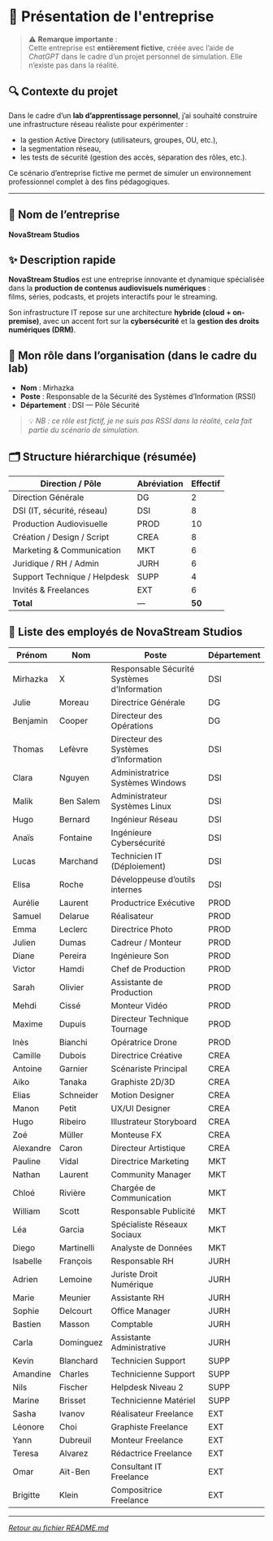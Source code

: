 # 🏢 Présentation de l'entreprise

> ⚠️ **Remarque importante** :  
> Cette entreprise est **entièrement fictive**, créée avec l’aide de _ChatGPT_ dans le cadre d’un projet personnel de simulation. Elle n’existe pas dans la réalité.

## 🔍 Contexte du projet

Dans le cadre d’un **lab d’apprentissage personnel**, j’ai souhaité construire une infrastructure réseau réaliste pour expérimenter :

- la gestion Active Directory (utilisateurs, groupes, OU, etc.),
- la segmentation réseau,
- les tests de sécurité (gestion des accès, séparation des rôles, etc.).

Ce scénario d’entreprise fictive me permet de simuler un environnement professionnel complet à des fins pédagogiques.

---

## 🏢 Nom de l’entreprise

**NovaStream Studios**

## ✨ Description rapide

**NovaStream Studios** est une entreprise innovante et dynamique spécialisée dans la **production de contenus audiovisuels numériques** :  
films, séries, podcasts, et projets interactifs pour le streaming.

Son infrastructure IT repose sur une architecture **hybride (cloud + on-premise)**, avec un accent fort sur la **cybersécurité** et la **gestion des droits numériques (DRM)**.

## 👤 Mon rôle dans l’organisation (dans le cadre du lab)

- **Nom** : Mirhazka
- **Poste** : Responsable de la Sécurité des Systèmes d’Information (RSSI)
- **Département** : DSI — Pôle Sécurité

> 💡 _NB : ce rôle est fictif, je ne suis pas RSSI dans la réalité, cela fait partie du scénario de simulation._

## 🗂️ Structure hiérarchique (résumée)
|Direction / Pôle|Abréviation|Effectif|
|---|---|---|
|Direction Générale|DG|2|
|DSI (IT, sécurité, réseau)|DSI|8|
|Production Audiovisuelle|PROD|10|
|Création / Design / Script|CREA|8|
|Marketing & Communication|MKT|6|
|Juridique / RH / Admin|JURH|6|
|Support Technique / Helpdesk|SUPP|4|
|Invités & Freelances|EXT|6|
|**Total**|—|**50**|

## 👥 Liste des employés de NovaStream Studios
|Prénom|Nom|Poste|Département|
|---|---|---|---|
|Mirhazka|X|Responsable Sécurité Systèmes d'Information|DSI|
|Julie|Moreau|Directrice Générale|DG|
|Benjamin|Cooper|Directeur des Opérations|DG|
|Thomas|Lefèvre|Directeur des Systèmes d’Information|DSI|
|Clara|Nguyen|Administratrice Systèmes Windows|DSI|
|Malik|Ben Salem|Administrateur Systèmes Linux|DSI|
|Hugo|Bernard|Ingénieur Réseau|DSI|
|Anaïs|Fontaine|Ingénieure Cybersécurité|DSI|
|Lucas|Marchand|Technicien IT (Déploiement)|DSI|
|Elisa|Roche|Développeuse d’outils internes|DSI|
|Aurélie|Laurent|Productrice Exécutive|PROD|
|Samuel|Delarue|Réalisateur|PROD|
|Emma|Leclerc|Directrice Photo|PROD|
|Julien|Dumas|Cadreur / Monteur|PROD|
|Diane|Pereira|Ingénieure Son|PROD|
|Victor|Hamdi|Chef de Production|PROD|
|Sarah|Olivier|Assistante de Production|PROD|
|Mehdi|Cissé|Monteur Vidéo|PROD|
|Maxime|Dupuis|Directeur Technique Tournage|PROD|
|Inès|Bianchi|Opératrice Drone|PROD|
|Camille|Dubois|Directrice Créative|CREA|
|Antoine|Garnier|Scénariste Principal|CREA|
|Aiko|Tanaka|Graphiste 2D/3D|CREA|
|Elias|Schneider|Motion Designer|CREA|
|Manon|Petit|UX/UI Designer|CREA|
|Hugo|Ribeiro|Illustrateur Storyboard|CREA|
|Zoé|Müller|Monteuse FX|CREA|
|Alexandre|Caron|Directeur Artistique|CREA|
|Pauline|Vidal|Directrice Marketing|MKT|
|Nathan|Laurent|Community Manager|MKT|
|Chloé|Rivière|Chargée de Communication|MKT|
|William|Scott|Responsable Publicité|MKT|
|Léa|Garcia|Spécialiste Réseaux Sociaux|MKT|
|Diego|Martinelli|Analyste de Données|MKT|
|Isabelle|François|Responsable RH|JURH|
|Adrien|Lemoine|Juriste Droit Numérique|JURH|
|Marie|Meunier|Assistante RH|JURH|
|Sophie|Delcourt|Office Manager|JURH|
|Bastien|Masson|Comptable|JURH|
|Carla|Dominguez|Assistante Administrative|JURH|
|Kevin|Blanchard|Technicien Support|SUPP|
|Amandine|Charles|Technicienne Support|SUPP|
|Nils|Fischer|Helpdesk Niveau 2|SUPP|
|Marine|Brisset|Technicienne Matériel|SUPP|
|Sasha|Ivanov|Réalisateur Freelance|EXT|
|Léonore|Choi|Graphiste Freelance|EXT|
|Yann|Dubreuil|Monteur Freelance|EXT|
|Teresa|Alvarez|Rédactrice Freelance|EXT|
|Omar|Aït-Ben|Consultant IT Freelance|EXT|
|Brigitte|Klein|Compositrice Freelance|EXT|

---

*[Retour au fichier README.md](./../README.md)*
